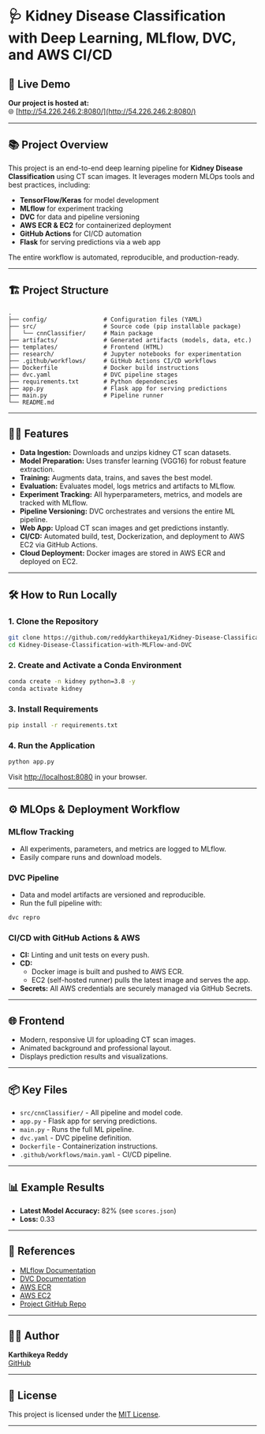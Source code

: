 # 🩺 Kidney Disease Classification with Deep Learning, MLflow, DVC, and AWS CI/CD

## 🚀 Live Demo

**Our project is hosted at:**  
🌐 [http://54.226.246.2:8080/](http://54.226.246.2:8080/)

---

## 📚 Project Overview

This project is an end-to-end deep learning pipeline for **Kidney Disease Classification** using CT scan images. It leverages modern MLOps tools and best practices, including:

- **TensorFlow/Keras** for model development
- **MLflow** for experiment tracking
- **DVC** for data and pipeline versioning
- **AWS ECR & EC2** for containerized deployment
- **GitHub Actions** for CI/CD automation
- **Flask** for serving predictions via a web app

The entire workflow is automated, reproducible, and production-ready.

---

## 🏗️ Project Structure

```
.
├── config/                # Configuration files (YAML)
├── src/                   # Source code (pip installable package)
│   └── cnnClassifier/     # Main package
├── artifacts/             # Generated artifacts (models, data, etc.)
├── templates/             # Frontend (HTML)
├── research/              # Jupyter notebooks for experimentation
├── .github/workflows/     # GitHub Actions CI/CD workflows
├── Dockerfile             # Docker build instructions
├── dvc.yaml               # DVC pipeline stages
├── requirements.txt       # Python dependencies
├── app.py                 # Flask app for serving predictions
├── main.py                # Pipeline runner
└── README.md
```

---

## 🧑‍💻 Features

- **Data Ingestion:** Downloads and unzips kidney CT scan datasets.
- **Model Preparation:** Uses transfer learning (VGG16) for robust feature extraction.
- **Training:** Augments data, trains, and saves the best model.
- **Evaluation:** Evaluates model, logs metrics and artifacts to MLflow.
- **Experiment Tracking:** All hyperparameters, metrics, and models are tracked with MLflow.
- **Pipeline Versioning:** DVC orchestrates and versions the entire ML pipeline.
- **Web App:** Upload CT scan images and get predictions instantly.
- **CI/CD:** Automated build, test, Dockerization, and deployment to AWS EC2 via GitHub Actions.
- **Cloud Deployment:** Docker images are stored in AWS ECR and deployed on EC2.

---

## 🛠️ How to Run Locally

### 1. Clone the Repository

```bash
git clone https://github.com/reddykarthikeya1/Kidney-Disease-Classification-with-MLFlow-and-DVC.git
cd Kidney-Disease-Classification-with-MLFlow-and-DVC
```

### 2. Create and Activate a Conda Environment

```bash
conda create -n kidney python=3.8 -y
conda activate kidney
```

### 3. Install Requirements

```bash
pip install -r requirements.txt
```

### 4. Run the Application

```bash
python app.py
```

Visit [http://localhost:8080](http://localhost:8080) in your browser.

---

## ⚙️ MLOps & Deployment Workflow

### **MLflow Tracking**

- All experiments, parameters, and metrics are logged to MLflow.
- Easily compare runs and download models.

### **DVC Pipeline**

- Data and model artifacts are versioned and reproducible.
- Run the full pipeline with:

```bash
dvc repro
```

### **CI/CD with GitHub Actions & AWS**

- **CI:** Linting and unit tests on every push.
- **CD:** 
  - Docker image is built and pushed to AWS ECR.
  - EC2 (self-hosted runner) pulls the latest image and serves the app.
- **Secrets:** All AWS credentials are securely managed via GitHub Secrets.

---

## 🌐 Frontend

- Modern, responsive UI for uploading CT scan images.
- Animated background and professional layout.
- Displays prediction results and visualizations.

---

## 📦 Key Files

- `src/cnnClassifier/` - All pipeline and model code.
- `app.py` - Flask app for serving predictions.
- `main.py` - Runs the full ML pipeline.
- `dvc.yaml` - DVC pipeline definition.
- `Dockerfile` - Containerization instructions.
- `.github/workflows/main.yaml` - CI/CD pipeline.

---

## 📊 Example Results

- **Latest Model Accuracy:** 82% (see `scores.json`)
- **Loss:** 0.33

---

## 📝 References

- [MLflow Documentation](https://mlflow.org/docs/latest/index.html)
- [DVC Documentation](https://dvc.org/doc/)
- [AWS ECR](https://aws.amazon.com/ecr/)
- [AWS EC2](https://aws.amazon.com/ec2/)
- [Project GitHub Repo](https://github.com/reddykarthikeya1/Kidney-Disease-Classification-with-MLFlow-and-DVC)

---

## 👨‍💻 Author

**Karthikeya Reddy**  
[GitHub](https://github.com/reddykarthikeya1)

---

## 📢 License

This project is licensed under the [MIT License](LICENSE).

---
